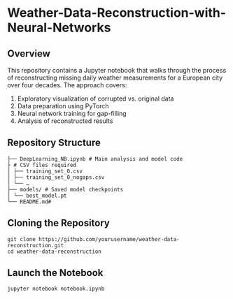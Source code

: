 # Weather-Data-Reconstruction-with-Neural-Networks

## Overview

This repository contains a Jupyter notebook that walks through the process of reconstructing missing daily weather measurements for a European city over four decades. The approach covers:

1. Exploratory visualization of corrupted vs. original data  
2. Data preparation using PyTorch  
3. Neural network training for gap-filling  
4. Analysis of reconstructed results  

## Repository Structure
```
├── DeepLearning_NB.ipynb # Main analysis and model code
├ # CSV files required
│ ├── training_set_0.csv
│ ├── training_set_0_nogaps.csv
│ └── …
├── models/ # Saved model checkpoints
│ └── best_model.pt
└── README.md#
```
## Cloning the Repository 
```
git clone https://github.com/yourusername/weather-data-reconstruction.git
cd weather-data-reconstruction
```

## Launch the Notebook 
```
jupyter notebook notebook.ipynb
```

